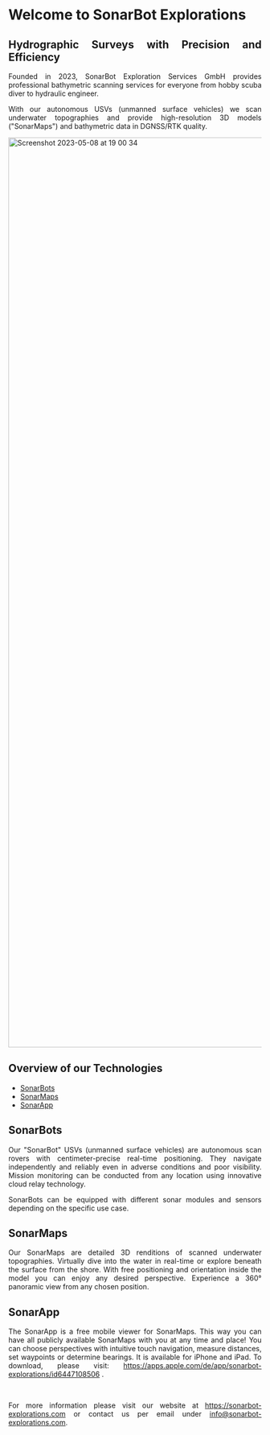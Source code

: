 <div align="justify">

# Welcome to SonarBot Explorations

## Hydrographic Surveys with Precision and Efficiency

Founded in 2023, SonarBot Exploration Services GmbH provides professional bathymetric scanning services for everyone from hobby scuba diver to hydraulic engineer.

With our autonomous USVs (unmanned surface vehicles) we scan underwater topographies and provide high-resolution 3D models ("SonarMaps") and bathymetric data in DGNSS/RTK quality.

<img width="1809" alt="Screenshot 2023-05-08 at 19 00 34" src="https://github.com/sonarbot-explorations/.github/assets/155586093/e569d627-c3b2-4dec-b95b-9ae4ceaaedb6">

## Overview of our Technologies

- [SonarBots](#sonarbots)
- [SonarMaps](#sonarmaps)
- [SonarApp](#sonarapp)

<a name="sonarbots"></a>
## SonarBots

Our "SonarBot" USVs (unmanned surface vehicles) are autonomous scan rovers with centimeter-precise real-time positioning. They navigate independently and reliably even in adverse conditions and poor visibility. Mission monitoring can be conducted from any location using innovative cloud relay technology.

SonarBots can be equipped with different sonar modules and sensors depending on the specific use case.

<a name="sonarmaps"></a>
## SonarMaps

Our SonarMaps are detailed 3D renditions of scanned underwater topographies. Virtually dive into the water in real-time or explore beneath the surface from the shore. With free positioning and orientation inside the model you can enjoy any desired perspective. Experience a 360° panoramic view from any chosen position. 

<a name="sonarapp"></a>
## SonarApp

The SonarApp is a free mobile viewer for SonarMaps. This way you can have all publicly available SonarMaps with you at any time and place! You can choose perspectives with intuitive touch navigation, measure distances, set waypoints or determine bearings. It is available for iPhone and iPad. To download, please visit: https://apps.apple.com/de/app/sonarbot-explorations/id6447108506 .

<br>

For more information please visit our website at https://sonarbot-explorations.com or contact us per email under info@sonarbot-explorations.com.

</div>
